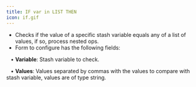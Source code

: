 ```yaml
---
title: IF var in LIST THEN
icon: if.gif
---
```

* Checks if the value of a specific stash variable equals any of a list of values, if so, process nested ops. 
* Form to configure has the following fields: <br />

&nbsp; &nbsp;• **Variable**: Stash variable to check. <br />

&nbsp; &nbsp;• **Values**: Values separated by commas with the values to compare with stash variable, values are of type string.

